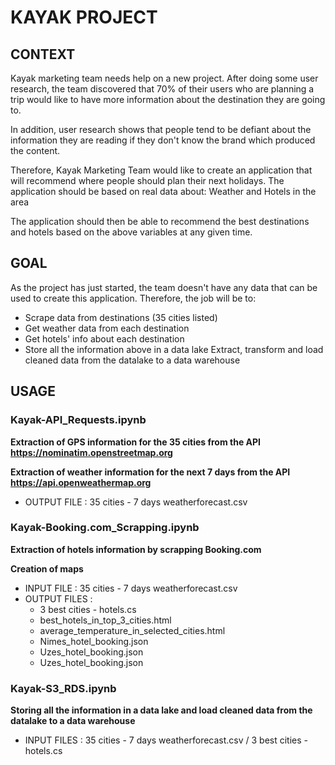 # KAYAK PROJECT

## CONTEXT
Kayak marketing team needs help on a new project. After doing some user research, the team discovered that 70% of their users who are planning a trip would like to have more information about the destination they are going to.

In addition, user research shows that people tend to be defiant about the information they are reading if they don't know the brand which produced the content.

Therefore, Kayak Marketing Team would like to create an application that will recommend where people should plan their next holidays. The application should be based on real data about: Weather and Hotels in the area

The application should then be able to recommend the best destinations and hotels based on the above variables at any given time.

## GOAL

As the project has just started, the team doesn't have any data that can be used to create this application. Therefore, the job will be to:
- Scrape data from destinations (35 cities listed)
- Get weather data from each destination 
- Get hotels' info about each destination 
- Store all the information above in a data lake Extract, transform and load cleaned data from the datalake to a data warehouse

## USAGE

### Kayak-API_Requests.ipynb

**Extraction of GPS information for the 35 cities from the API https://nominatim.openstreetmap.org**

**Extraction of weather information for the next 7 days from the API https://api.openweathermap.org**
- OUTPUT FILE : 35 cities - 7 days weatherforecast.csv

### Kayak-Booking.com_Scrapping.ipynb

**Extraction of hotels information by scrapping Booking.com**

**Creation of maps**

- INPUT FILE : 35 cities - 7 days weatherforecast.csv
- OUTPUT FILES : 
    - 3 best cities - hotels.cs
    - best_hotels_in_top_3_cities.html
    - average_temperature_in_selected_cities.html
    - Nimes_hotel_booking.json
    - Uzes_hotel_booking.json
    - Uzes_hotel_booking.json

### Kayak-S3_RDS.ipynb

**Storing all the information in a data lake and load cleaned data from the datalake to a data warehouse**
- INPUT FILES : 35 cities - 7 days weatherforecast.csv / 3 best cities - hotels.cs

